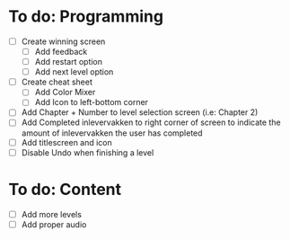 # To do: Programming
- [ ] Create winning screen
    - [ ] Add feedback
    - [ ] Add restart option
    - [ ] Add next level option
- [ ] Create cheat sheet
    - [ ] Add Color Mixer
    - [ ] Add Icon to left-bottom corner
- [ ] Add Chapter + Number to level selection screen (i.e: Chapter 2)
- [ ] Add Completed inlevervakken to right corner of screen to indicate the amount of inlevervakken the user has completed
- [ ] Add titlescreen and icon
- [ ] Disable Undo when finishing a level

# To do: Content
- [ ] Add more levels
- [ ] Add proper audio
